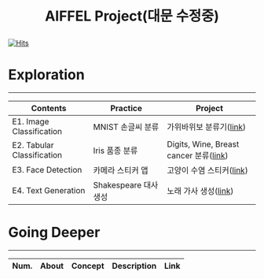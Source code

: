 # <p align="center"> AIFFEL Project(대문 수정중) </p>

[![Hits](https://hits.seeyoufarm.com/api/count/incr/badge.svg?url=https%3A%2F%2Fgithub.com%2Fmuseonghwang%2FAIFFEL-project&count_bg=%2379C83D&title_bg=%23555555&icon=&icon_color=%23E7E7E7&title=hits&edge_flat=false)](https://hits.seeyoufarm.com)


# Exploration
-----
|Contents|Practice|Project|
|-----|---|---|
|E1. Image Classification|MNIST 손글씨 분류|가위바위보 분류기([link](https://github.com/museonghwang/AIFFEL-project/blob/master/Exploration_01/RockPaperScissor.ipynb))|
|E2. Tabular Classification|Iris 품종 분류|Digits, Wine, Breast cancer 분류([link](https://github.com/museonghwang/AIFFEL-project/blob/master/Exploration_02/sklearn_toy_dataset_classifier.ipynb))|
|E3. Face Detection|카메라 스티커 앱|고양이 수염 스티커([link](https://github.com/museonghwang/AIFFEL-project/blob/master/Exploration_03/Cat_Sticker.ipynb))|
|E4. Text Generation|Shakespeare 대사 생성|노래 가사 생성([link](https://github.com/museonghwang/AIFFEL-project/blob/master/Exploration_04/lyricist.ipynb))|


# Going Deeper
-----
| Num. |    About                                   | Concept        | Description                                      | Link        |
| :---------:  | :-----------:                                | :-------------------: | :-------------------:                         |  -------------------: |


